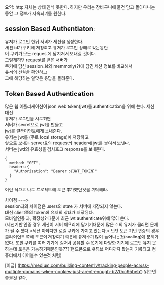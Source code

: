 요약: http 자체는 상태 인식 못한다. 하지만 우리는 장바구니에 물건 담고 돌아다니는 동안 그 정보가 지속되기를 원한다.  

## session Based Authentiaton:
유저가 로그인 한뒤 서버가 세션을 생셩한다.  
세션 id가 쿠키에 저장되고 유저가 로그인 상태로 있는동안  
이 쿠키가 모든 request에 담겨저서 보내질 것이다.  
그렇게하면 request를 받은 서버가  
쿠키에 담긴 session_id와 memmoriy(?)에 담긴 세션 정보를 비교해서  
유저의 신원을 확인하고   
그에 해당하는 알맞은 응답을 돌려준다.  

## Token Based Authentication  
많은 웹 어플리케이션이 json web token(jwt)를 authentication을 위해 쓴다. 세션 대신  
유저가 로그인을 시도하면  
서버가 secret으로 jwt를 만들고  
jwt를 클라이언트에게 보내준다.  
유저는 jwt를 (주로 local storage)에 저장하고  
앞으로 보내는 server로의 request의 header에 jwt를 붙여서 보낸다.  
서버는 jwd의 유효성을 검사호고 response를 보내준다.  
```
{  
  method: "GET",
  headers:{
    "Authorization": "Bearer ${JWT_TOKEN}"
  }
}
```


이런 식으로 나도 프로젝트에 토큰 추가했던것을 기억해라.  
  

차이점 ---->  
session과의 차이점은 users의 state 가 서버에 저장되지 않는다.  
대신 client쪽의 token에 유저의 상태가 저장된다.  
모바일인증 과, 확장성? 때문에 최근 jwt authenticate위해 많이 쓴다.  
(세션기반 인증 경우 세션이 서버 메모리에 담기기때문에 많은 수의 유저가 몰리면 문제가 될 수 있다.<세션 아이디만 로컬 쿠키에 가지고 있는다.> 반면 토큰 기반 인증의 경우 클라이언트 쪽에 토큰이 저장되기 때문에 유저수가 많이 늘어나는것(scaling)에 문제가 없다.
또한 쿠키를 여러 기기에 걸처서 공유할 수 없기에 다양한 기기에 로그인 유지 못하는데 토큰은 가능하기때문인듯???(핸드폰으로 유튜브 어디까지 봤는지 기록되고 컴퓨터에서 이어볼수 있는것 처럼)

[이글] (https://medium.com/building-contently/tracking-people-across-multiple-domains-when-cookies-just-arent-enough-b270cc95beb1) 읽으면 좋을것 같다.
